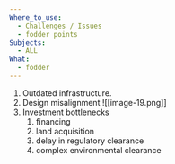 ```yaml
---
Where_to_use:
  - Challenges / Issues
  - fodder points
Subjects:
  - ALL
What:
  - fodder
---
```

1. Outdated infrastructure.
2. Design misalignment 
	![[image-19.png]]
3. Investment bottlenecks 
	1. financing 
	2. land acquisition 
	3. delay in regulatory clearance
	4. complex environmental clearance 